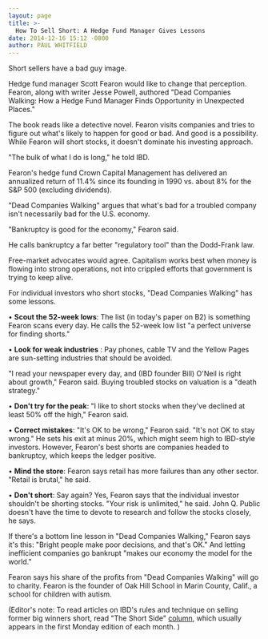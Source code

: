 ```yaml
---
layout: page
title: >-
  How To Sell Short: A Hedge Fund Manager Gives Lessons
date: 2014-12-16 15:12 -0800
author: PAUL WHITFIELD
---
```






Short sellers have a bad guy image.

  

Hedge fund manager Scott Fearon would like to change that perception. Fearon, along with writer Jesse Powell, authored "Dead Companies Walking: How a Hedge Fund Manager Finds Opportunity in Unexpected Places."

  

The book reads like a detective novel. Fearon visits companies and tries to figure out what's likely to happen for good or bad. And good is a possibility. While Fearon will short stocks, it doesn't dominate his investing approach.

  

"The bulk of what I do is long," he told IBD.

  

Fearon's hedge fund Crown Capital Management has delivered an annualized return of 11.4% since its founding in 1990 vs. about 8% for the S&P 500 (excluding dividends).

  

"Dead Companies Walking" argues that what's bad for a troubled company isn't necessarily bad for the U.S. economy.

  

"Bankruptcy is good for the economy," Fearon said.

  

He calls bankruptcy a far better "regulatory tool" than the Dodd-Frank law.

  

Free-market advocates would agree. Capitalism works best when money is flowing into strong operations, not into crippled efforts that government is trying to keep alive.

  

For individual investors who short stocks, "Dead Companies Walking" has some lessons.

  

• **Scout the 52-week lows**: The list (in today's paper on B2) is something Fearon scans every day. He calls the 52-week low list "a perfect universe for finding shorts."

  

• **Look for weak industries** : Pay phones, cable TV and the Yellow Pages are sun-setting industries that should be avoided.

  

"I read your newspaper every day, and (IBD founder Bill) O'Neil is right about growth," Fearon said. Buying troubled stocks on valuation is a "death strategy."

  

• **Don't try for the peak**: "I like to short stocks when they've declined at least 50% off the high," Fearon said.

  

• **Correct mistakes**: "It's OK to be wrong," Fearon said. "It's not OK to stay wrong." He sets his exit at minus 20%, which might seem high to IBD-style investors. However, Fearon's best shorts are companies headed to bankruptcy, which keeps the ledger positive.

  

• **Mind the store**: Fearon says retail has more failures than any other sector. "Retail is brutal," he said.

  

• **Don't short**: Say again? Yes, Fearon says that the individual investor shouldn't be shorting stocks. "Your risk is unlimited," he said. John Q. Public doesn't have the time to devote to research and follow the stocks closely, he says.

  

If there's a bottom line lesson in "Dead Companies Walking," Fearon says it's this: "Bright people make poor decisions, and that's OK." And letting inefficient companies go bankrupt "makes our economy the model for the world."

  

Fearon says his share of the profits from "Dead Companies Walking" will go to charity. Fearon is the founder of Oak Hill School in Marin County, Calif., a school for children with autism.

  

(Editor's note: To read articles on IBD's rules and technique on selling former big winners short, read "The Short Side" [column](http://news.investors.com/investing/the-short-side.htm), which usually appears in the first Monday edition of each month. )




